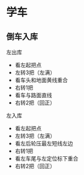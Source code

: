 # 学车

## 倒车入库

左出库

- 看左起把点
- 左转3把（左满）
- 看车头和地面黄线重合
- 右转1把
- 看车与路面直线
- 右转2把（回正）

左入库

- 看左起把点
- 左转3把（左满）
- 看左后轮压最左短线左边
- 右转1把
- 看左车尾与左定位标下重合
- 右转2把（回正）